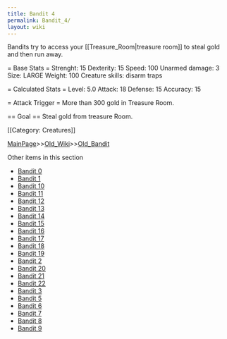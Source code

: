 ```yaml
---
title: Bandit 4
permalink: Bandit_4/
layout: wiki
---
```

Bandits try to access your [[Treasure_Room|treasure room]] to steal gold and then run away.

= Base Stats =
 Strenght: 15
 Dexterity: 15
 Speed: 100
 Unarmed damage: 3
 Size: LARGE
 Weight: 100
 Creature skills: disarm traps

= Calculated Stats =
 Level: 5.0
 Attack: 18
 Defense: 15
 Accuracy: 15

= Attack Trigger =
 More than 300 gold in Treasure Room.

== Goal ==
 Steal gold from treasure Room.

[[Category: Creatures]]

[MainPage](/keeperrl_wiki/ "wikilink")>>[Old_Wiki](/keeperrl_wiki/Old_Wiki "wikilink")>>[Old_Bandit](/keeperrl_wiki/Old_Bandit "wikilink")

Other items in this section
-    [Bandit 0](/keeperrl_wiki/Bandit_0 "wikilink")
-    [Bandit 1](/keeperrl_wiki/Bandit_1 "wikilink")
-    [Bandit 10](/keeperrl_wiki/Bandit_10 "wikilink")
-    [Bandit 11](/keeperrl_wiki/Bandit_11 "wikilink")
-    [Bandit 12](/keeperrl_wiki/Bandit_12 "wikilink")
-    [Bandit 13](/keeperrl_wiki/Bandit_13 "wikilink")
-    [Bandit 14](/keeperrl_wiki/Bandit_14 "wikilink")
-    [Bandit 15](/keeperrl_wiki/Bandit_15 "wikilink")
-    [Bandit 16](/keeperrl_wiki/Bandit_16 "wikilink")
-    [Bandit 17](/keeperrl_wiki/Bandit_17 "wikilink")
-    [Bandit 18](/keeperrl_wiki/Bandit_18 "wikilink")
-    [Bandit 19](/keeperrl_wiki/Bandit_19 "wikilink")
-    [Bandit 2](/keeperrl_wiki/Bandit_2 "wikilink")
-    [Bandit 20](/keeperrl_wiki/Bandit_20 "wikilink")
-    [Bandit 21](/keeperrl_wiki/Bandit_21 "wikilink")
-    [Bandit 22](/keeperrl_wiki/Bandit_22 "wikilink")
-    [Bandit 3](/keeperrl_wiki/Bandit_3 "wikilink")
-    [Bandit 5](/keeperrl_wiki/Bandit_5 "wikilink")
-    [Bandit 6](/keeperrl_wiki/Bandit_6 "wikilink")
-    [Bandit 7](/keeperrl_wiki/Bandit_7 "wikilink")
-    [Bandit 8](/keeperrl_wiki/Bandit_8 "wikilink")
-    [Bandit 9](/keeperrl_wiki/Bandit_9 "wikilink")
